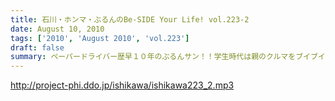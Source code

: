 ```yaml
---
title: 石川・ホンマ・ぶるんのBe-SIDE Your Life! vol.223-2
date: August 10, 2010
tags: ['2010', 'August 2010', 'vol.223']
draft: false
summary: ペーパードライバー歴早１０年のぶるんサン！！学生時代は親のクルマをブイブイ乗り回していたというが・・・週末にハンドルを握ることはあるのか！？NAMAE
---
```


http://project-phi.ddo.jp/ishikawa/ishikawa223_2.mp3